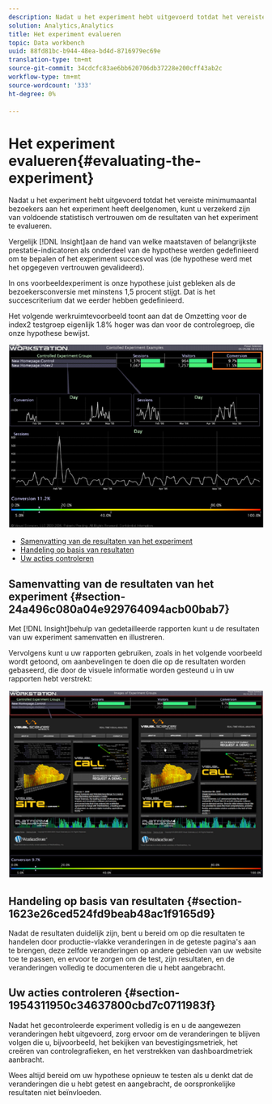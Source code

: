 ```yaml
---
description: Nadat u het experiment hebt uitgevoerd totdat het vereiste minimumaantal bezoekers aan het experiment heeft deelgenomen, kunt u verzekerd zijn van voldoende statistisch vertrouwen om de resultaten van het experiment te evalueren.
solution: Analytics,Analytics
title: Het experiment evalueren
topic: Data workbench
uuid: 88fd81bc-b944-48ea-bd4d-8716979ec69e
translation-type: tm+mt
source-git-commit: 34cdcfc83ae6bb620706db37228e200cff43ab2c
workflow-type: tm+mt
source-wordcount: '333'
ht-degree: 0%

---
```



# Het experiment evalueren{#evaluating-the-experiment}

Nadat u het experiment hebt uitgevoerd totdat het vereiste minimumaantal bezoekers aan het experiment heeft deelgenomen, kunt u verzekerd zijn van voldoende statistisch vertrouwen om de resultaten van het experiment te evalueren.

Vergelijk [!DNL Insight]aan de hand van welke maatstaven of belangrijkste prestatie-indicatoren als onderdeel van de hypothese werden gedefinieerd om te bepalen of het experiment succesvol was (de hypothese werd met het opgegeven vertrouwen gevalideerd).

In ons voorbeeldexperiment is onze hypothese juist gebleken als de bezoekersconversie met minstens 1,5 procent stijgt. Dat is het succescriterium dat we eerder hebben gedefinieerd.

Het volgende werkruimtevoorbeeld toont aan dat de Omzetting voor de index2 testgroep eigenlijk 1.8% hoger was dan voor de controlegroep, die onze hypothese bewijst.

![](assets/experimentresults.png)

* [Samenvatting van de resultaten van het experiment](../../../home/c-undst-ctrld-exp/c-vw-rslts/c-ev-exp.md#section-24a496c080a04e929764094acb00bab7)
* [Handeling op basis van resultaten](../../../home/c-undst-ctrld-exp/c-vw-rslts/c-ev-exp.md#section-1623e26ced524fd9beab48ac1f9165d9)
* [Uw acties controleren](../../../home/c-undst-ctrld-exp/c-vw-rslts/c-ev-exp.md#section-1954311950c34637800cbd7c0711983f)

## Samenvatting van de resultaten van het experiment {#section-24a496c080a04e929764094acb00bab7}

Met [!DNL Insight]behulp van gedetailleerde rapporten kunt u de resultaten van uw experiment samenvatten en illustreren.

Vervolgens kunt u uw rapporten gebruiken, zoals in het volgende voorbeeld wordt getoond, om aanbevelingen te doen die op de resultaten worden gebaseerd, die door de visuele informatie worden gesteund u in uw rapporten hebt verstrekt:

![](assets/experimentresults2.png)

## Handeling op basis van resultaten {#section-1623e26ced524fd9beab48ac1f9165d9}

Nadat de resultaten duidelijk zijn, bent u bereid om op die resultaten te handelen door productie-vlakke veranderingen in de geteste pagina&#39;s aan te brengen, deze zelfde veranderingen op andere gebieden van uw website toe te passen, en ervoor te zorgen om de test, zijn resultaten, en de veranderingen volledig te documenteren die u hebt aangebracht.

## Uw acties controleren {#section-1954311950c34637800cbd7c0711983f}

Nadat het gecontroleerde experiment volledig is en u de aangewezen veranderingen hebt uitgevoerd, zorg ervoor om de veranderingen te blijven volgen die u, bijvoorbeeld, het bekijken van bevestigingsmetriek, het creëren van controlegrafieken, en het verstrekken van dashboardmetriek aanbracht.

Wees altijd bereid om uw hypothese opnieuw te testen als u denkt dat de veranderingen die u hebt getest en aangebracht, de oorspronkelijke resultaten niet beïnvloeden.
